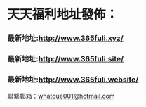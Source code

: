 # 天天福利地址發佈：
  
  
  
  ### 最新地址:http://www.365fuli.xyz/


  ### 最新地址:http://www.365fuli.site/


  ### 最新地址:http://www.365fuli.website/



聯繫郵箱：whatque001@hotmail.com


